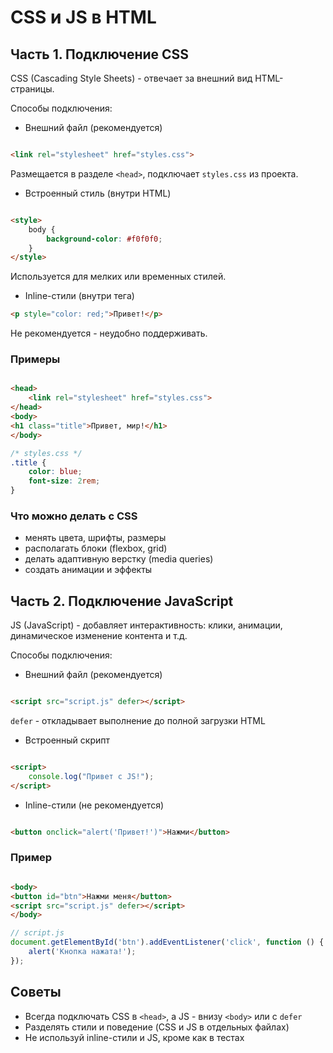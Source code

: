 # CSS и JS в HTML #

## Часть 1. Подключение CSS ##

CSS (Cascading Style Sheets) - отвечает за внешний вид HTML-страницы.

Способы подключения:

* Внешний файл (рекомендуется)

````html

<link rel="stylesheet" href="styles.css">
````

Размещается в разделе `<head>`, подключает `styles.css` из проекта.

* Встроенный стиль (внутри HTML)

````html

<style>
    body {
        background-color: #f0f0f0;
    }
</style>
````

Используется для мелких или временных стилей.

* Inline-стили (внутри тега)

````html
<p style="color: red;">Привет!</p>
````

Не рекомендуется - неудобно поддерживать.

### Примеры ###

````html

<head>
    <link rel="stylesheet" href="styles.css">
</head>
<body>
<h1 class="title">Привет, мир!</h1>
</body>
````

````css
/* styles.css */
.title {
    color: blue;
    font-size: 2rem;
}
````

### Что можно делать с CSS ###

* менять цвета, шрифты, размеры
* располагать блоки (flexbox, grid)
* делать адаптивную верстку (media queries)
* создать анимации и эффекты

## Часть 2. Подключение JavaScript ##

JS (JavaScript) - добавляет интерактивность: клики, анимации, динамическое изменение контента и т.д.

Способы подключения:

* Внешний файл (рекомендуется)

````html

<script src="script.js" defer></script>
````

`defer` - откладывает выполнение до полной загрузки HTML

* Встроенный скрипт

````html

<script>
    console.log("Привет с JS!");
</script>
````

* Inline-стили (не рекомендуется)

````html

<button onclick="alert('Привет!')">Нажми</button>
````

### Пример ###

````html

<body>
<button id="btn">Нажми меня</button>
<script src="script.js" defer></script>
</body>
````

````js
// script.js
document.getElementById('btn').addEventListener('click', function () {
    alert('Кнопка нажата!');
});
````

## Советы ##
* Всегда подключать CSS в `<head>`, а JS - внизу `<body>` или c `defer`
* Разделять стили и поведение (CSS и JS в отдельных файлах)
* Не используй inline-стили и JS, кроме как в тестах
